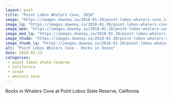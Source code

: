 ```yaml
---
layout: post
title: "Point Lobos Whalers Cove, 2018"
image: "https://images.downey.io/2018-01-20/point-lobos-whalers-cove_large.jpg"
image_lq: "https://images.downey.io/2018-01-20/point-lobos-whalers-cove_large_lq.jpg"
image_med: "https://images.downey.io/2018-01-20/point-lobos-whalers-cove_medium.jpg"
image_med_lq: "https://images.downey.io/2018-01-20/point-lobos-whalers-cove_medium_lq.jpg"
image_thumb: "https://images.downey.io/2018-01-20/point-lobos-whalers-cove_thumb.jpg"
image_thumb_lq: "https://images.downey.io/2018-01-20/point-lobos-whalers-cove_thumb_lq.jpg"
alt: "Point Lobos Whalers Cove - Rocks in Ocean"
date: 2018-01-13
categories:
 - point lobos state reserve
 - california
 - ocean
 - whalers cove
---
```


Rocks in Whalers Cove at Point Lobos State Reserve, California
